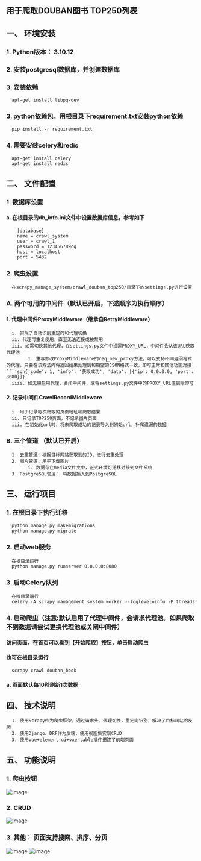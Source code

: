 ## 用于爬取DOUBAN图书 TOP250列表
## 一、 环境安装
### 1. Python版本： 3.10.12   
### 2. 安装postgresql数据库，并创建数据库
### 3. 安装依赖
      apt-get install libpq-dev
### 3. python依赖包，用根目录下requirement.txt安装python依赖
      pip install -r requirement.txt
### 4. 需要安装celery和redis
      apt-get install celery
      apt-get install redis
## 二、 文件配置
### 1. 数据库设置
#### a. 在根目录的db_info.ini文件中设置数据库信息，参考如下
        [database]
        name = crawl_system
        user = crawl_1
        password = 123456789cq
        host = localhost
        port = 5432
### 2. 爬虫设置
      在scrapy_manage_system/crawl_douban_top250/目录下的settings.py进行设置
### A. 两个可用的中间件（默认已开启，下述顺序为执行顺序）
#### 1.  代理中间件ProxyMiddleware（继承自RetryMiddleware）
      i. 实现了自动识别重定向和代理切换
      ii. 代理可重复使用，直至无法连接或被禁用
      iii. 如需切换其他代理，在settings.py文件中设置PROXY_URL，中间件会从该URL获取代理池
            1. 重写修改ProxyMiddleware的req_new_proxy方法，可以支持不同返回格式的代理，只要在该方法内将返回结果处理到和期望的JSON格式一致，即可正常和其他功能对接```json{'code': 1, 'info': '获取成功', 'data': [{'ip': 0.0.0.0, 'port': 8080}]}```
      iiii. 如无需启用代理，关闭中间件，或将settings.py文件中的PROXY_URL值删除即可
#### 2.  记录中间件CrawlRecordMiddleware
      i. 用于记录每次爬取的页面地址和爬取结果
      ii. 只记录TOP250页面，不记录图片页面
      iii. 在初始化url时，将未爬取成功的记录导入到初始url，补爬遗漏的数据
### B. 三个管道 （默认已开启）
      1. 去重管道：根据目标网站获取到的ID，进行去重处理
      2. 图片管道：用于下载图片
            i. 数据存在media文件夹中，正式环境可迁移对接到文件系统
      3. PostgreSQL管道： 将数据插入到PostgreSQL
## 三、 运行项目
### 1. 在根目录下执行迁移
      python manage.py makemigrations
      python manage.py migrate
### 2. 启动web服务
      在根目录运行 
      python manage.py runserver 0.0.0.0:8080
### 3. 启动Celery队列
      在根目录运行
      celery -A scrapy_management_system worker --loglevel=info -P threads
### 4. 启动爬虫（注意:默认启用了代理中间件，会请求代理池，如果爬取不到数据请尝试更换代理池或关闭中间件）
#### 访问页面，在首页可以看到【开始爬取】按钮，单击启动爬虫
#### 也可在根目录运行
      scrapy crawl douban_book
#### a. 页面默认每10秒刷新1次数据
## 四、 技术说明
      1. 使用Scrapy作为爬虫框架，通过请求头、代理切换，重定向识别，解决了目标网站的反爬
      2. 使用Django、DRF作为后端，使用视图集实现CRUD
      3. 使用vue+element-ui+vxe-table插件搭建了前端页面
## 五、 功能说明
### 1. 爬虫按钮
![image](https://github.com/Zebist/doubanbook_spider_manage_system/assets/31758228/1972d9d0-48e0-4abf-9942-40d26cb84c15)

### 2. CRUD
![image](https://github.com/Zebist/doubanbook_spider_manage_system/assets/31758228/353eade0-71a7-46d7-943f-340cf2d2fbf9)

### 3. 其他： 页面支持搜索、排序、分页
![image](https://github.com/Zebist/doubanbook_spider_manage_system/assets/31758228/ce23259e-9526-45c6-a3f1-08f2f4db6f9f)
![image](https://github.com/Zebist/doubanbook_spider_manage_system/assets/31758228/4e9da694-6f80-44b8-9c6f-536d91a032be)




        
       
